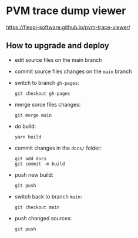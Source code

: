 # PVM trace dump viewer

<https://flespi-software.github.io/pvm-trace-viewer/>

## How to upgrade and deploy

* edit source files on the main branch
* commit source files changes on the `main` branch
* switch to branch `gh-pages`:

      git checkout gh-pages

* merge sorce files changes:

      git merge main

* do build:

      yarn build

* commit changes in the `docs/` folder:

      git add docs
      git commit -m build

* push new build:

      git push

* switch back to branch `main`:

      git checkout main

* push changed sources:

      git push

